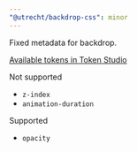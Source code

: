 ```yaml
---
"@utrecht/backdrop-css": minor
---
```


Fixed metadata for backdrop.

[Available tokens in Token Studio](https://docs.tokens.studio/available-tokens/available-tokens)

Not supported
- `z-index`
- `animation-duration`

Supported
- `opacity`
